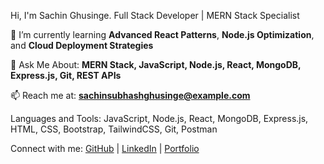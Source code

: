 Hi, I'm Sachin Ghusinge.
Full Stack Developer | MERN Stack Specialist

🌱 I’m currently learning **Advanced React Patterns**, **Node.js Optimization**, and **Cloud Deployment Strategies**  

💬 Ask Me About: **MERN Stack, JavaScript, Node.js, React, MongoDB, Express.js, Git, REST APIs**  

📫 Reach me at: **sachinsubhashghusinge@example.com**  

 Languages and Tools:
 JavaScript, Node.js, React, MongoDB, Express.js, HTML, CSS, Bootstrap, TailwindCSS, Git, Postman

 Connect with me:
[GitHub](https://github.com/sachinsubhashghusinge) | [LinkedIn](https://linkedin.com/in/sachin-ghusinge) | [Portfolio](#)
